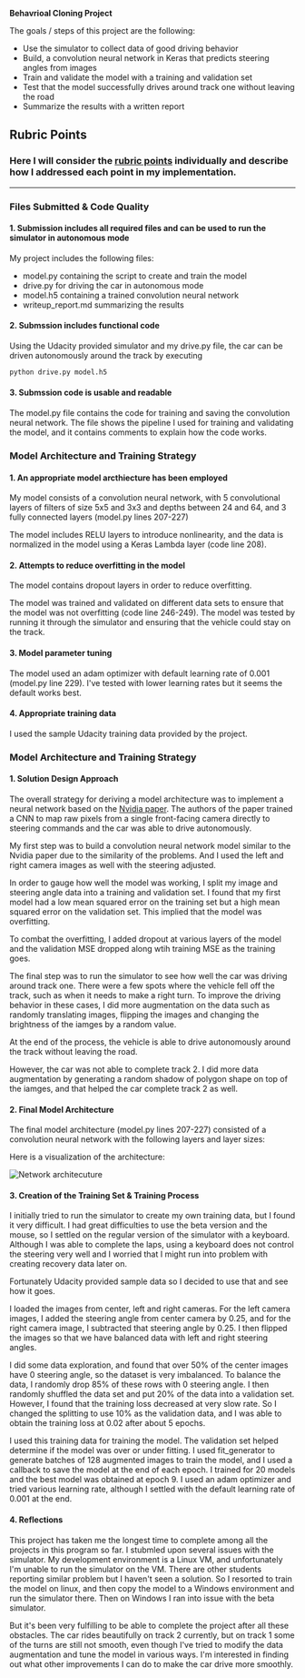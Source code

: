 
**Behavrioal Cloning Project**

The goals / steps of this project are the following:
* Use the simulator to collect data of good driving behavior
* Build, a convolution neural network in Keras that predicts steering angles from images
* Train and validate the model with a training and validation set
* Test that the model successfully drives around track one without leaving the road
* Summarize the results with a written report


## Rubric Points
### Here I will consider the [rubric points](https://review.udacity.com/#!/rubrics/432/view) individually and describe how I addressed each point in my implementation.

---
### Files Submitted & Code Quality

#### 1. Submission includes all required files and can be used to run the simulator in autonomous mode

My project includes the following files:
* model.py containing the script to create and train the model
* drive.py for driving the car in autonomous mode
* model.h5 containing a trained convolution neural network
* writeup_report.md summarizing the results

#### 2. Submssion includes functional code
Using the Udacity provided simulator and my drive.py file, the car can be driven autonomously around the track by executing
```sh
python drive.py model.h5
```

#### 3. Submssion code is usable and readable

The model.py file contains the code for training and saving the convolution neural network. The file shows the pipeline I used for training and validating the model, and it contains comments to explain how the code works.

### Model Architecture and Training Strategy

#### 1. An appropriate model arcthiecture has been employed

My model consists of a convolution neural network, with 5 convolutional layers of filters of size 5x5 and 3x3 and depths between 24 and 64, and 3 fully connected layers (model.py lines 207-227)

The model includes RELU layers to introduce nonlinearity, and the data is normalized in the model using a Keras Lambda layer (code line 208).

#### 2. Attempts to reduce overfitting in the model

The model contains dropout layers in order to reduce overfitting.

The model was trained and validated on different data sets to ensure that the model was not overfitting (code line 246-249). The model was tested by running it through the simulator and ensuring that the vehicle could stay on the track.

#### 3. Model parameter tuning

The model used an adam optimizer with default learning rate of 0.001 (model.py line 229). I've tested with lower learning rates but it seems the default works best.

#### 4. Appropriate training data

I used the sample Udacity training data provided by the project.

### Model Architecture and Training Strategy

#### 1. Solution Design Approach

The overall strategy for deriving a model architecture was to implement a neural network based on the [Nvidia paper](http://images.nvidia.com/content/tegra/automotive/images/2016/solutions/pdf/end-to-end-dl-using-px.pdf). The authors of the paper trained a CNN to map raw pixels from a single
front-facing camera directly to steering commands and the car was able to drive autonomously.

My first step was to build a convolution neural network model similar to the Nvidia paper due to the similarity of the problems. And I used the left and right camera images as well with the steering adjusted.

In order to gauge how well the model was working, I split my image and steering angle data into a training and validation set. I found that my first model had a low mean squared error on the training set but a high mean squared error on the validation set. This implied that the model was overfitting.

To combat the overfitting, I added dropout at various layers of the model and the validation MSE dropped along wtih training MSE as the training goes.

The final step was to run the simulator to see how well the car was driving around track one. There were a few spots where the vehicle fell off the track, such as when it needs to make a right turn. To improve the driving behavior in these cases, I did more augmentation on the data such as randomly translating images, flipping the images and changing the brightness of the iamges by a random value.

At the end of the process, the vehicle is able to drive autonomously around the track without leaving the road.

However, the car was not able to complete track 2. I did more data augmentation by generating a random shadow of polygon shape on top of the iamges, and that helped the car complete track 2 as well.

#### 2. Final Model Architecture

The final model architecture (model.py lines 207-227) consisted of a convolution neural network with the following layers and layer sizes:


Here is a visualization of the architecture:

![Network architecuture](https://github.com/joanxiao/SDCND-Behavioral-Cloning-P3/blob/master/model.png)

#### 3. Creation of the Training Set & Training Process

I initially tried to run the simulator to create my own training data, but I found it very difficult. I had great difficulties to use the beta version and the mouse, so I settled on the regular version of the simulator with a keyboard. Although I was able to complete the laps, using a keyboard does not control the steering very well and I worried that I might run into problem with creating recovery data later on.

Fortunately Udacity provided sample data so I decided to use that and see how it goes.

I loaded the images from center, left and right cameras. For the left camera images, I added the steering angle from center camera by 0.25, and for the right camera image, I subtracted that steering angle by 0.25. I then flipped the images so that we have balanced data with left and right steering angles.

I did some data exploration, and found that over 50% of the center images have 0 steering angle, so the dataset is very imbalanced. To balance the data, I randomly drop 85% of these rows with 0 steering angle.
I then randomly shuffled the data set and put 20% of the data into a validation set. However, I found that the training loss decreased at very slow rate. So I changed the splitting to use 10% as the validation data, and I was able to obtain the training loss at 0.02 after about 5 epochs.

I used this training data for training the model. The validation set helped determine if the model was over or under fitting. I used fit_generator to generate batches of 128 augmented images to train the model, and I used a callback to save the model at the end of each epoch. I trained for 20 models and the best model was obtained at epoch 9. I used an adam optimizer and tried various learning rate, although I settled with the default learning rate of 0.001 at the end.

#### 4. Reflections

This project has taken me the longest time to complete among all the projects in this program so far. I stubmled upon several issues with the simulator. My development environment is a Linux VM, and unfortunately I'm unable to run the simulator on the VM. There are other students reporting similar problem but I haven't seen a solution. So I resorted to train the model on linux, and then copy the model to a Windows environment and run the simulator there. Then on Windows I ran into issue with the beta simulator.

But it's been very fulfilling to be able to complete the project after all these obstacles. The car rides beautifully on track 2 currently, but on track 1 some of the turns are still not smooth, even though I've tried to modify the data augmentation and tune the model in various ways. I'm interested in finding out what other improvements I can do to make the car drive more smoothly.
